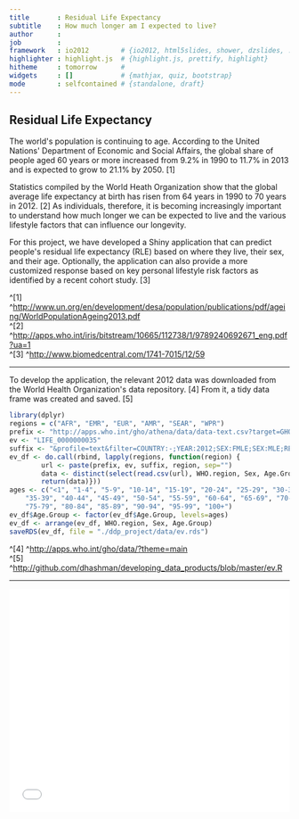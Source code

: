 ```yaml
---
title       : Residual Life Expectancy
subtitle    : How much longer am I expected to live?
author      : 
job         : 
framework   : io2012        # {io2012, html5slides, shower, dzslides, ...}
highlighter : highlight.js  # {highlight.js, prettify, highlight}
hitheme     : tomorrow      # 
widgets     : []            # {mathjax, quiz, bootstrap}
mode        : selfcontained # {standalone, draft}
---
```


## Residual Life Expectancy
 
The world's population is continuing to age. According to the 
United Nations' Department of Economic and Social Affairs, 
the global share of people aged 60 years or more increased from 
9.2% in 1990 to 11.7% in 2013 and is expected to grow to 21.1% 
by 2050. [1]

Statistics compiled by the World Heath Organization 
show that the global average life expectancy at birth 
has risen from 64 years in 1990 to 70 years in 2012. [2]
As individuals, therefore, it is becoming increasingly important 
to understand how much longer we can be expected to live and the 
various lifestyle factors that can influence our longevity. 

For this project, we have developed a Shiny application that 
can predict people's residual life expectancy (RLE) based on where 
they live, their sex, and their age. Optionally, the application 
can also provide a more customized response based on key personal 
lifestyle risk factors as identified by a recent cohort study. [3]


^[1] ^http://www.un.org/en/development/desa/population/publications/pdf/ageing/WorldPopulationAgeing2013.pdf<br>
^[2] ^http://apps.who.int/iris/bitstream/10665/112738/1/9789240692671_eng.pdf?ua=1<br>
^[3] ^http://www.biomedcentral.com/1741-7015/12/59

---

To develop the application, the relevant 2012 
data was downloaded from the World Health Organization's 
data repository. [4] From it, a tidy data frame was created
and saved. [5]


```r
library(dplyr)
regions = c("AFR", "EMR", "EUR", "AMR", "SEAR", "WPR")
prefix <- "http://apps.who.int/gho/athena/data/data-text.csv?target=GHO/"
ev <- "LIFE_0000000035"
suffix <- "&profile=text&filter=COUNTRY:-;YEAR:2012;SEX:FMLE;SEX:MLE;REGION:"
ev_df <- do.call(rbind, lapply(regions, function(region) {
        url <- paste(prefix, ev, suffix, region, sep="") 
        data <- distinct(select(read.csv(url), WHO.region, Sex, Age.Group, Numeric))
        return(data)}))
ages <- c("<1", "1-4", "5-9", "10-14", "15-19", "20-24", "25-29", "30-34", 
    "35-39", "40-44", "45-49", "50-54", "55-59", "60-64", "65-69", "70-74", 
    "75-79", "80-84", "85-89", "90-94", "95-99", "100+")
ev_df$Age.Group <- factor(ev_df$Age.Group, levels=ages)
ev_df <- arrange(ev_df, WHO.region, Sex, Age.Group)
saveRDS(ev_df, file = "./ddp_project/data/ev.rds")
```

^[4] ^http://apps.who.int/gho/data/?theme=main<br>
^[5] ^http://github.com/dhashman/developing_data_products/blob/master/ev.R

---

<iframe src=' assets/fig/plot1-1.html ' scrolling='no' frameBorder='0' seamless class='rChart dimple ' id=iframe- chart3acc6be854c3 ></iframe> <style>iframe.rChart{ width: 100%; height: 400px;}</style>

```
